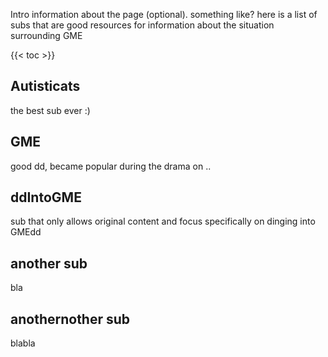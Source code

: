 
Intro information about the page (optional). something like? here is a list of subs
that are good resources for information about the situation surrounding GME


{{< toc >}}

## Autisticats

the best sub ever :)

## GME

good dd, became popular during the drama on ..

## ddIntoGME

sub that only allows original content and focus specifically on dinging into GMEdd

## another sub

bla

## anothernother sub

blabla

